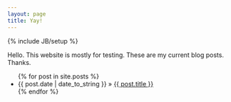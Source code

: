 ```yaml
---
layout: page
title: Yay!
---
```

{% include JB/setup %}

Hello. This website is mostly for testing. These are my current blog posts. Thanks.

<ul class="posts">
  {% for post in site.posts %}
    <li><span>{{ post.date | date_to_string }}</span> &raquo; <a href="{{ BASE_PATH }}{{ post.url }}">{{ post.title }}</a></li>
  {% endfor %}
</ul>